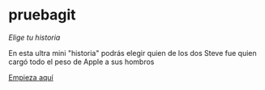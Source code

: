 # pruebagit
*Elige tu historia*

En esta ultra mini "historia" podrás elegir quien de los dos Steve fue quien cargó todo el peso de Apple a sus hombros

[Empieza aquí](https://github.com/scuestam/pruebagit/blob/master/inicio.md)
